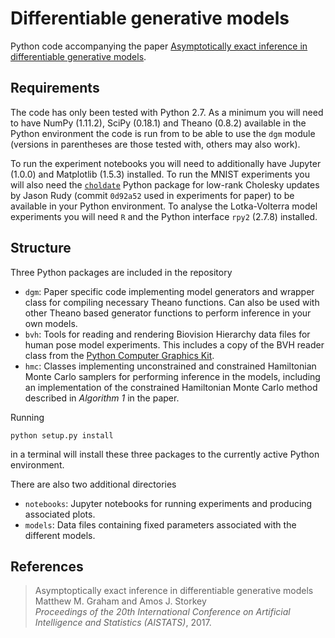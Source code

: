 # Differentiable generative models

Python code accompanying the paper [Asymptotically exact inference in differentiable generative models](https://arxiv.org/pdf/1605.07826v4.pdf).

## Requirements

The code has only been tested with Python 2.7. As a minimum you will need to have NumPy (1.11.2), SciPy (0.18.1) and Theano (0.8.2) available in the Python environment the code is run from to be able to use the `dgm` module (versions in parentheses are those tested with, others may also work).

To run the experiment notebooks you will need to additionally have Jupyter (1.0.0) and Matplotlib (1.5.3) installed. To run the MNIST experiments you will also need the [`choldate`](https://github.com/jcrudy/choldate) Python package for low-rank Cholesky updates by Jason Rudy (commit `0d92a52` used in experiments for paper) to be available in your Python environment. To analyse the Lotka-Volterra model experiments you will need `R` and the Python interface `rpy2` (2.7.8) installed.

## Structure

Three Python packages are included in the repository

  * `dgm`: Paper specific code implementing model generators and wrapper class for compiling necessary Theano functions. Can also be used with other Theano based generator functions to perform inference in your own models.
  * `bvh`: Tools for reading and rendering Biovision Hierarchy data files for human pose model experiments. This includes a copy of the BVH reader class from the [Python Computer Graphics Kit](http://cgkit.sourceforge.net/).
  * `hmc`: Classes implementing unconstrained and constrained Hamiltonian Monte Carlo samplers for performing inference in the models, including an implementation of the constrained Hamiltonian Monte Carlo method described in *Algorithm 1* in the paper.

Running

```
python setup.py install
```

in a terminal will install these three packages to the currently active Python environment.

There are also two additional directories

  * `notebooks`: Jupyter notebooks for running experiments and producing associated plots.
  * `models`: Data files containing fixed parameters associated with the different models.

## References

> Asymptoptically exact inference in differentiable generative models  
> Matthew M. Graham and Amos J. Storkey  
> *Proceedings of the 20th International Conference on Artificial Intelligence
and Statistics (AISTATS)*, 2017.
